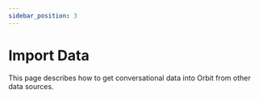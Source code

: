 ```yaml
---
sidebar_position: 3
---
```


# Import Data

This page describes how to get conversational data into Orbit from other
data sources.
